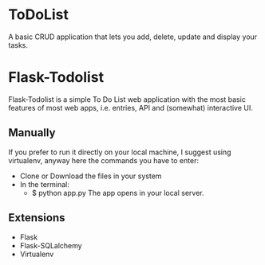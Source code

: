 # ToDoList
A basic CRUD application that lets you add, delete, update and display your tasks.


# Flask-Todolist
Flask-Todolist is a simple To Do List web application with the most basic features of most web apps, i.e. entries, API and (somewhat) interactive UI. 

## Manually
If you prefer to run it directly on your local machine, I suggest using virtualenv, anyway here the commands you have to enter:
* Clone or Download the files in your system
* In the terminal: 
   * $ python app.py
The app opens in your local server.

## Extensions
* Flask
* Flask-SQLalchemy
* Virtualenv
